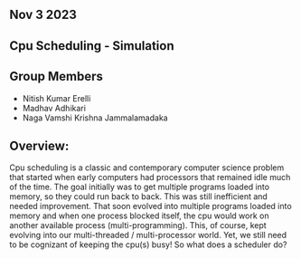 ## Nov 3 2023

## Cpu Scheduling - Simulation

## Group Members
- Nitish Kumar Erelli
- Madhav Adhikari
- Naga Vamshi Krishna Jammalamadaka

## Overview:
Cpu scheduling is a classic and contemporary computer science problem that started when early computers had processors that remained idle much of the time. The goal initially was to get multiple programs loaded into memory, so they could run back to back. This was still inefficient and needed improvement.  That soon evolved into multiple programs loaded into memory and when one process blocked itself, the cpu would work on another available process (multi-programming). This, of course, kept evolving into our multi-threaded / multi-processor world. Yet, we still need to be cognizant of keeping the cpu(s) busy! So what does a scheduler do?

